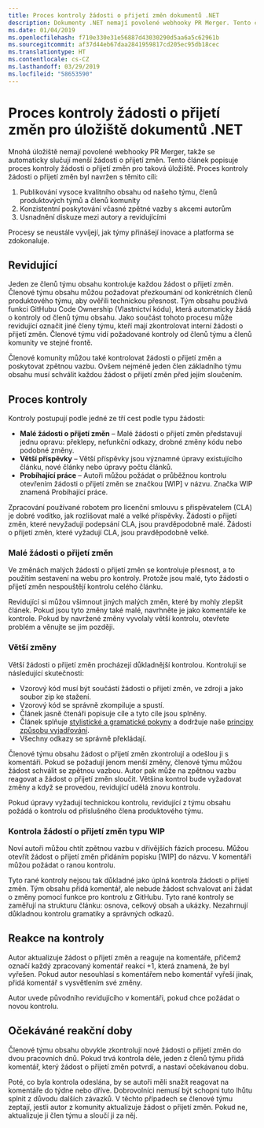 ```yaml
---
title: Proces kontroly žádosti o přijetí změn dokumentů .NET
description: Dokumenty .NET nemají povolené webhooky PR Merger. Tento článek popisuje proces kontroly žádosti o přijetí změn pro taková úložiště.
ms.date: 01/04/2019
ms.openlocfilehash: f710e330e31e56887d43030290d5aa6a5c62961b
ms.sourcegitcommit: af37d44eb67daa2841959817cd205ec95db18cec
ms.translationtype: HT
ms.contentlocale: cs-CZ
ms.lasthandoff: 03/29/2019
ms.locfileid: "58653590"
---
```

# <a name="pull-request-review-process-for-the-net-docs-repositories"></a>Proces kontroly žádosti o přijetí změn pro úložiště dokumentů .NET

Mnohá úložiště nemají povolené webhooky PR Merger, takže se automaticky slučují menší žádosti o přijetí změn. Tento článek popisuje proces kontroly žádosti o přijetí změn pro taková úložiště. Proces kontroly žádosti o přijetí změn byl navržen s těmito cíli:

1. Publikování vysoce kvalitního obsahu od našeho týmu, členů produktových týmů a členů komunity
1. Konzistentní poskytování včasné zpětné vazby s akcemi autorům
1. Usnadnění diskuze mezi autory a revidujícími

Procesy se neustále vyvíjejí, jak týmy přinášejí inovace a platforma se zdokonaluje.

## <a name="reviewers"></a>Revidující

Jeden ze členů týmu obsahu kontroluje každou žádost o přijetí změn. Členové týmu obsahu můžou požadovat přezkoumání od konkrétních členů produktového týmu, aby ověřili technickou přesnost. Tým obsahu používá funkci GitHubu Code Ownership (Vlastnictví kódu), která automaticky žádá o kontroly od členů týmu obsahu. Jako součást tohoto procesu může revidující označit jiné členy týmu, kteří mají zkontrolovat interní žádosti o přijetí změn. Členové týmu vidí požadované kontroly od členů týmu a členů komunity ve stejné frontě.

Členové komunity můžou také kontrolovat žádosti o přijetí změn a poskytovat zpětnou vazbu. Ovšem nejméně jeden člen základního týmu obsahu musí schválit každou žádost o přijetí změn před jejím sloučením.

## <a name="review-process"></a>Proces kontroly

Kontroly postupují podle jedné ze tří cest podle typu žádosti:

- **Malé žádosti o přijetí změn** – Malé žádosti o přijetí změn představují jednu opravu: překlepy, nefunkční odkazy, drobné změny kódu nebo podobné změny.
- **Větší příspěvky** – Větší příspěvky jsou významné úpravy existujícího článku, nové články nebo úpravy počtu článků.
- **Probíhající práce** – Autoři můžou požádat o průběžnou kontrolu otevřením žádosti o přijetí změn se značkou [WIP] v názvu. Značka WIP znamená Probíhající práce. 

Zpracování používané robotem pro licenční smlouvu s přispěvatelem (CLA) je dobré vodítko, jak rozlišovat malé a velké příspěvky. Žádosti o přijetí změn, které nevyžadují podepsání CLA, jsou pravděpodobně malé. Žádosti o přijetí změn, které vyžadují CLA, jsou pravděpodobně velké.

### <a name="small-prs"></a>Malé žádosti o přijetí změn

Ve změnách malých žádostí o přijetí změn se kontroluje přesnost, a to použitím sestavení na webu pro kontroly. Protože jsou malé, tyto žádosti o přijetí změn nespouštějí kontrolu celého článku. 

Revidující si můžou všimnout jiných malých změn, které by mohly zlepšit článek. Pokud jsou tyto změny také malé, navrhněte je jako komentáře ke kontrole. Pokud by navržené změny vyvolaly větší kontrolu, otevřete problém a věnujte se jim později. 

### <a name="larger-changes"></a>Větší změny

Větší žádosti o přijetí změn procházejí důkladnější kontrolou. Kontrolují se následující skutečnosti:

- Vzorový kód musí být součástí žádosti o přijetí změn, ve zdroji a jako soubor zip ke stažení.
- Vzorový kód se správně zkompiluje a spustí.
- Článek jasně čtenáři popisuje cíle a tyto cíle jsou splněny.
- Článek splňuje [stylistické a gramatické pokyny](dotnet-style-guide.md) a dodržuje naše [principy způsobu vyjadřování](dotnet-voice-tone.md).
- Všechny odkazy se správně překládají.

Členové týmu obsahu žádost o přijetí změn zkontrolují a odešlou ji s komentáři. Pokud se požadují jenom menší změny, členové týmu můžou žádost schválit se zpětnou vazbou. Autor pak může na zpětnou vazbu reagovat a žádost o přijetí změn sloučit. Většina kontrol bude vyžadovat změny a když se provedou, revidující udělá znovu kontrolu.

Pokud úpravy vyžadují technickou kontrolu, revidující z týmu obsahu požádá o kontrolu od příslušného člena produktového týmu.

### <a name="review-wip-pull-requests"></a>Kontrola žádostí o přijetí změn typu WIP

Noví autoři můžou chtít zpětnou vazbu v dřívějších fázích procesu. Můžou otevřít žádost o přijetí změn přidáním popisku [WIP] do názvu. V komentáři můžou požádat o ranou kontrolu.

Tyto rané kontroly nejsou tak důkladné jako úplná kontrola žádosti o přijetí změn. Tým obsahu přidá komentář, ale nebude žádost schvalovat ani žádat o změny pomocí funkce pro kontrolu z GitHubu. Tyto rané kontroly se zaměřují na strukturu článku: osnova, celkový obsah a ukázky. Nezahrnují důkladnou kontrolu gramatiky a správných odkazů.

## <a name="respond-to-reviews"></a>Reakce na kontroly

Autor aktualizuje žádost o přijetí změn a reaguje na komentáře, přičemž označí každý zpracovaný komentář reakcí +1, která znamená, že byl vyřešen. Pokud autor nesouhlasí s komentářem nebo komentář vyřeší jinak, přidá komentář s vysvětlením své změny.

Autor uvede původního revidujícího v komentáři, pokud chce požádat o novou kontrolu. 

## <a name="response-time-expectations"></a>Očekáváné reakční doby

Členové týmu obsahu obvykle zkontrolují nové žádosti o přijetí změn do dvou pracovních dnů. Pokud trvá kontrola déle, jeden z členů týmu přidá komentář, který žádost o přijetí změn potvrdí, a nastaví očekávanou dobu.

Poté, co byla kontrola odeslána, by se autoři měli snažit reagovat na komentáře do týdne nebo dříve. Dobrovolníci nemusí být schopni tuto lhůtu splnit z důvodu dalších závazků. V těchto případech se členové týmu zeptají, jestli autor z komunity aktualizuje žádost o přijetí změn. Pokud ne, aktualizuje ji člen týmu a sloučí ji za něj.

